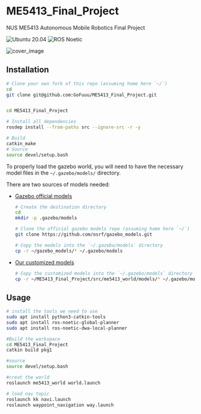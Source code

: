 # ME5413_Final_Project

NUS ME5413 Autonomous Mobile Robotics Final Project
> 
![Ubuntu 20.04](https://img.shields.io/badge/OS-Ubuntu_20.04-informational?style=flat&logo=ubuntu&logoColor=white&color=2bbc8a)
![ROS Noetic](https://img.shields.io/badge/Tools-ROS_Noetic-informational?style=flat&logo=ROS&logoColor=white&color=2bbc8a)

![cover_image](src/me5413_world/media/gz_world.png)


## Installation


```bash
# Clone your own fork of this repo (assuming home here `~/`)
cd
git clone git@github.com:GoFuuu/ME5413_Final_Project.git


cd ME5413_Final_Project

# Install all dependencies
rosdep install --from-paths src --ignore-src -r -y

# Build
catkin_make
# Source 
source devel/setup.bash
```

To properly load the gazebo world, you will need to have the necessary model files in the `~/.gazebo/models/` directory.

There are two sources of models needed:

* [Gazebo official models](https://github.com/osrf/gazebo_models)
  
  ```bash
  # Create the destination directory
  cd
  mkdir -p .gazebo/models

  # Clone the official gazebo models repo (assuming home here `~/`)
  git clone https://github.com/osrf/gazebo_models.git

  # Copy the models into the `~/.gazebo/models` directory
  cp -r ~/gazebo_models/* ~/.gazebo/models
  ```

* [Our customized models](https://github.com/NUS-Advanced-Robotics-Centre/ME5413_Final_Project/tree/main/src/me5413_world/models)

  ```bash
  # Copy the customized models into the `~/.gazebo/models` directory
  cp -r ~/ME5413_Final_Project/src/me5413_world/models/* ~/.gazebo/models
  ```

## Usage
```bash
# install the tools we need to use 
sudo apt install python3-catkin-tools
sudo apt install ros-noetic-global-planner
sudo apt install ros-noetic-dwa-local-planner

#Build the workspace
cd ME5413_Final_Project
catkin build pkg1

#source 
source devel/setup.bash

#creat the world  
roslaunch me5413_world world.launch

# load nav topic 
roslaunch kk navi.launch
roslaunch waypoint_navigation way.launch


```